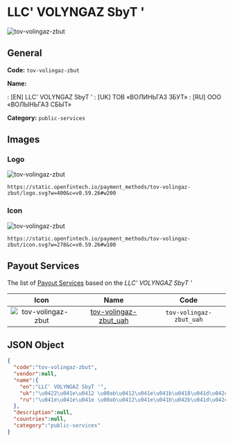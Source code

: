 
# LLC' VOLYNGAZ SbyT ' 
![tov-volingaz-zbut](https://static.openfintech.io/payment_methods/tov-volingaz-zbut/logo.svg?w=400&c=v0.59.26#w200)  

## General 
**Code:** `tov-volingaz-zbut` 
 
**Name:** 
 
:	[EN] LLC' VOLYNGAZ SbyT ' 
:	[UK] ТОВ «ВОЛИНЬГАЗ ЗБУТ» 
:	[RU] ООО «ВОЛЫНЬГАЗ СБЫТ» 
 
**Category:** `public-services` 
 

## Images 

### Logo 
![tov-volingaz-zbut](https://static.openfintech.io/payment_methods/tov-volingaz-zbut/logo.svg?w=400&c=v0.59.26#w200)  

```
https://static.openfintech.io/payment_methods/tov-volingaz-zbut/logo.svg?w=400&c=v0.59.26#w200
```  

### Icon 
![tov-volingaz-zbut](https://static.openfintech.io/payment_methods/tov-volingaz-zbut/icon.svg?w=278&c=v0.59.26#w100)  

```
https://static.openfintech.io/payment_methods/tov-volingaz-zbut/icon.svg?w=278&c=v0.59.26#w100
```  

## Payout Services 
 
The list of [Payout Services](/payout-services/) based on the _LLC' VOLYNGAZ SbyT '_ 

|Icon|Name|Code| 
|:---:|:---:|:---:| 
|![tov-volingaz-zbut](https://static.openfintech.io/payout_methods/tov-volingaz-zbut/icon.png?w=278&c=v0.59.26#w40) |[tov-volingaz-zbut_uah](/payout-services/tov-volingaz-zbut_uah/)|`tov-volingaz-zbut_uah`| 
 

## JSON Object 

```json
{
  "code":"tov-volingaz-zbut",
  "vendor":null,
  "name":{
    "en":"LLC' VOLYNGAZ SbyT '",
    "uk":"\u0422\u041e\u0412 \u00ab\u0412\u041e\u041b\u0418\u041d\u042c\u0413\u0410\u0417 \u0417\u0411\u0423\u0422\u00bb",
    "ru":"\u041e\u041e\u041e \u00ab\u0412\u041e\u041b\u042b\u041d\u042c\u0413\u0410\u0417 \u0421\u0411\u042b\u0422\u00bb"
  },
  "description":null,
  "countries":null,
  "category":"public-services"
}
```  
